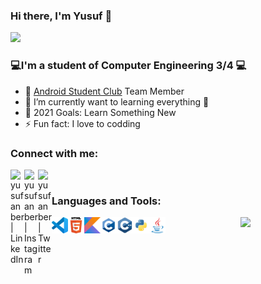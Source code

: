 ### Hi there, I'm Yusuf 👋
<img src="https://miro.medium.com/max/3200/1*0KFB17_NGTPB0XWyc4BSgQ.jpeg" width="auto">
 
### 💻I'm a student of Computer Engineering 3/4 💻
- 🔭 <a href="https://www.https://www.linkedin.com/company/android-student-club/">Android Student Club</a> Team Member
- 🌱 I’m currently want to learning everything 🤣
- 🥅 2021 Goals: Learn Something New
- ⚡ Fun fact: I love to codding  

### Connect with me:

[<img align="left" alt="yusufanber | LinkedIn" width="22px" src="https://cdn.jsdelivr.net/npm/simple-icons@v3/icons/linkedin.svg" />][linkedin]
[<img align="left" alt="yusufanber | Instagram" width="22px" src="https://cdn.jsdelivr.net/npm/simple-icons@v3/icons/instagram.svg" />][instagram]
[<img align="left" alt="yusufanber | Twitter" width="22px" src="https://cdn.jsdelivr.net/npm/simple-icons@v3/icons/instagram.svg" />][twitter]
<br />

### Languages and Tools:
<img align="left" alt="Visual Studio Code" width="26px" src="https://raw.githubusercontent.com/github/explore/80688e429a7d4ef2fca1e82350fe8e3517d3494d/topics/visual-studio-code/visual-studio-code.png" />
<img align="left" alt="HTML5" width="26px" src="https://raw.githubusercontent.com/github/explore/80688e429a7d4ef2fca1e82350fe8e3517d3494d/topics/html/html.png" />
<img align="left" alt="Kotlin" width="26px" src="https://raw.githubusercontent.com/github/explore/80688e429a7d4ef2fca1e82350fe8e3517d3494d/topics/kotlin/kotlin.png" />
<img align="left" alt="C" width="26px" src="https://raw.githubusercontent.com/github/explore/f3e22f0dca2be955676bc70d6214b95b13354ee8/topics/c/c.png" />
<img align="left" alt="C++" width="26px" src="https://raw.githubusercontent.com/github/explore/f3e22f0dca2be955676bc70d6214b95b13354ee8/topics/cpp/cpp.png" />
<img align="left" alt="Python" width="26px" src="https://raw.githubusercontent.com/github/explore/80688e429a7d4ef2fca1e82350fe8e3517d3494d/topics/python/python.png" />
<img align="left" alt="Java" width="26px" src="https://raw.githubusercontent.com/devicons/devicon/master/icons/java/java-original.svg" />

<p align="center">
   <img src="https://github-readme-stats.vercel.app/api?username=yusufanber&show_icons=true&theme=tokyonight" />
   </p>


[instagram]:https://www.instagram.com/yusufanber/
[linkedin]:https://www.linkedin.com/in/yusufanber/
[twitter]:https://twitter.com/AnberYusuf
<br>
<br>
<br>
<br>
